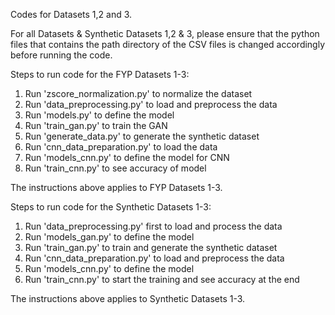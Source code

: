 Codes for Datasets 1,2 and 3.

For all Datasets & Synthetic Datasets 1,2 & 3, please ensure that the python files that contains the path directory of the CSV files is changed accordingly before running the code.

Steps to run code for the FYP Datasets 1-3:
1. Run 'zscore_normalization.py' to normalize the dataset
2. Run 'data_preprocessing.py' to load and preprocess the data
3. Run 'models.py' to define the model
4. Run 'train_gan.py' to train the GAN
5. Run 'generate_data.py' to generate the synthetic dataset
6. Run 'cnn_data_preparation.py' to load the data
7. Run 'models_cnn.py' to define the model for CNN
8. Run 'train_cnn.py' to see accuracy of model

The instructions above applies to FYP Datasets 1-3.

Steps to run code for the Synthetic Datasets 1-3:
1. Run 'data_preprocessing.py' first to load and process the data
2. Run 'models_gan.py' to define the model
3. Run 'train_gan.py' to train and generate the synthetic dataset
4. Run 'cnn_data_preparation.py' to load and preprocess the data
5. Run 'models_cnn.py' to define the model
6. Run 'train_cnn.py' to start the training and see accuracy at the end

The instructions above applies to Synthetic Datasets 1-3.

